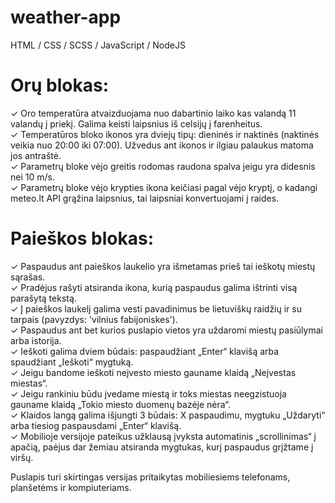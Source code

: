 # weather-app
HTML / CSS / SCSS / JavaScript / NodeJS

# Orų blokas:

✓ Oro temperatūra atvaizduojama nuo dabartinio laiko kas valandą 11 valandų į priekį. Galima keisti laipsnius iš celsijų į farenheitus.\
✓ Temperatūros bloko ikonos yra dviejų tipų: dieninės ir naktinės (naktinės veikia nuo 20:00 iki 07:00). Užvedus ant ikonos ir ilgiau palaukus matoma jos antraštė.\
✓ Parametrų bloke vėjo greitis rodomas raudona spalva jeigu yra didesnis nei 10 m/s.\
✓ Parametrų bloke vėjo krypties ikona keičiasi pagal vėjo kryptį, o kadangi meteo.lt API grąžina laipsnius, tai laipsniai konvertuojami į raides.

# Paieškos blokas:

✓ Paspaudus ant paieškos laukelio yra išmetamas prieš tai ieškotų miestų sąrašas.\
✓ Pradėjus rašyti atsiranda ikona, kurią paspaudus galima ištrinti visą parašytą tekstą.\
✓ Į paieškos laukelį galima vesti pavadinimus be lietuviškų raidžių ir su tarpais (pavyzdys: 'vilnius fabijoniskes').\
✓ Paspaudus ant bet kurios puslapio vietos yra uždaromi miestų pasiūlymai arba istorija.\
✓ Ieškoti galima dviem būdais: paspaudžiant „Enter“ klavišą arba spaudžiant „Ieškoti“ mygtuką.\
✓ Jeigu bandome ieškoti neįvesto miesto gauname klaidą „Neįvestas miestas“.\
✓ Jeigu rankiniu būdu įvedame miestą ir toks miestas neegzistuoja gauname klaidą „Tokio miesto duomenų bazėje nėra“.\
✓ Klaidos langą galima išjungti 3 būdais: X paspaudimu, mygtuku „Uždaryti“ arba tiesiog paspausdami „Enter“ klavišą.\
✓ Mobilioje versijoje pateikus užklausą įvyksta automatinis „scrollinimas“ į apačią, paėjus dar žemiau atsiranda mygtukas, kurį paspaudus grįžtame į viršų.

Puslapis turi skirtingas versijas pritaikytas mobiliesiems telefonams, planšetėms ir kompiuteriams.
